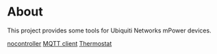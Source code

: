 # About
This project provides some tools for Ubiquiti Networks mPower devices.

[nocontroller](nocontroller/readme.md)
[MQTT client](mqtt/client/readme.md)
[Thermostat](mqtt/thermostat/readme.md)